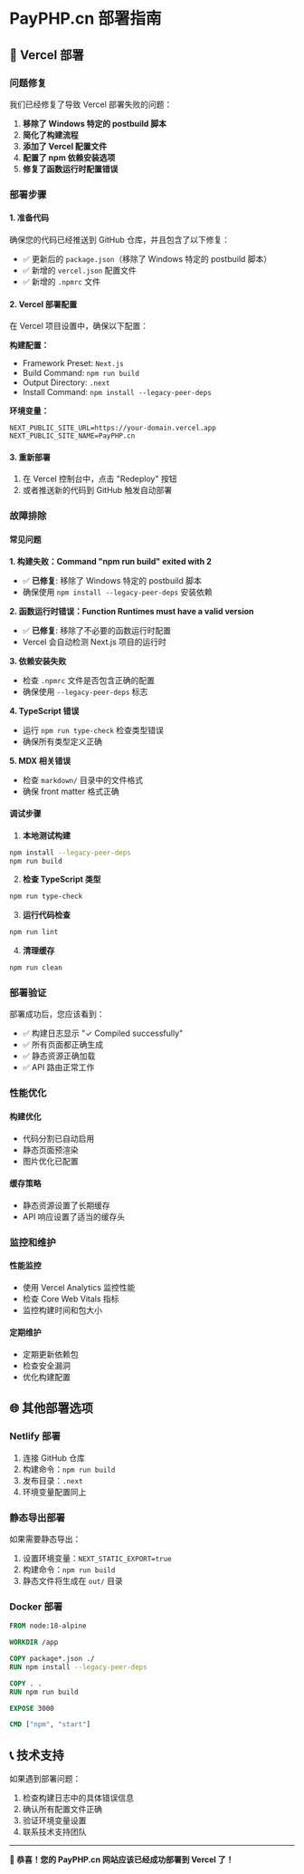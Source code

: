 # PayPHP.cn 部署指南

## 🚀 Vercel 部署

### 问题修复

我们已经修复了导致 Vercel 部署失败的问题：

1. **移除了 Windows 特定的 postbuild 脚本**
2. **简化了构建流程**
3. **添加了 Vercel 配置文件**
4. **配置了 npm 依赖安装选项**
5. **修复了函数运行时配置错误**

### 部署步骤

#### 1. 准备代码
确保您的代码已经推送到 GitHub 仓库，并且包含了以下修复：

- ✅ 更新后的 `package.json`（移除了 Windows 特定的 postbuild 脚本）
- ✅ 新增的 `vercel.json` 配置文件
- ✅ 新增的 `.npmrc` 文件

#### 2. Vercel 部署配置

在 Vercel 项目设置中，确保以下配置：

**构建配置：**
- Framework Preset: `Next.js`
- Build Command: `npm run build`
- Output Directory: `.next`
- Install Command: `npm install --legacy-peer-deps`

**环境变量：**
```env
NEXT_PUBLIC_SITE_URL=https://your-domain.vercel.app
NEXT_PUBLIC_SITE_NAME=PayPHP.cn
```

#### 3. 重新部署

1. 在 Vercel 控制台中，点击 "Redeploy" 按钮
2. 或者推送新的代码到 GitHub 触发自动部署

### 故障排除

#### 常见问题

**1. 构建失败：Command "npm run build" exited with 2**
- ✅ **已修复**: 移除了 Windows 特定的 postbuild 脚本
- 确保使用 `npm install --legacy-peer-deps` 安装依赖

**2. 函数运行时错误：Function Runtimes must have a valid version**
- ✅ **已修复**: 移除了不必要的函数运行时配置
- Vercel 会自动检测 Next.js 项目的运行时

**3. 依赖安装失败**
- 检查 `.npmrc` 文件是否包含正确的配置
- 确保使用 `--legacy-peer-deps` 标志

**4. TypeScript 错误**
- 运行 `npm run type-check` 检查类型错误
- 确保所有类型定义正确

**5. MDX 相关错误**
- 检查 `markdown/` 目录中的文件格式
- 确保 front matter 格式正确

#### 调试步骤

1. **本地测试构建**
```bash
npm install --legacy-peer-deps
npm run build
```

2. **检查 TypeScript 类型**
```bash
npm run type-check
```

3. **运行代码检查**
```bash
npm run lint
```

4. **清理缓存**
```bash
npm run clean
```

### 部署验证

部署成功后，您应该看到：

- ✅ 构建日志显示 "✓ Compiled successfully"
- ✅ 所有页面都正确生成
- ✅ 静态资源正确加载
- ✅ API 路由正常工作

### 性能优化

#### 构建优化
- 代码分割已自动启用
- 静态页面预渲染
- 图片优化已配置

#### 缓存策略
- 静态资源设置了长期缓存
- API 响应设置了适当的缓存头

### 监控和维护

#### 性能监控
- 使用 Vercel Analytics 监控性能
- 检查 Core Web Vitals 指标
- 监控构建时间和包大小

#### 定期维护
- 定期更新依赖包
- 检查安全漏洞
- 优化构建配置

## 🌐 其他部署选项

### Netlify 部署

1. 连接 GitHub 仓库
2. 构建命令：`npm run build`
3. 发布目录：`.next`
4. 环境变量配置同上

### 静态导出部署

如果需要静态导出：

1. 设置环境变量：`NEXT_STATIC_EXPORT=true`
2. 构建命令：`npm run build`
3. 静态文件将生成在 `out/` 目录

### Docker 部署

```dockerfile
FROM node:18-alpine

WORKDIR /app

COPY package*.json ./
RUN npm install --legacy-peer-deps

COPY . .
RUN npm run build

EXPOSE 3000

CMD ["npm", "start"]
```

## 📞 技术支持

如果遇到部署问题：

1. 检查构建日志中的具体错误信息
2. 确认所有配置文件正确
3. 验证环境变量设置
4. 联系技术支持团队

---

**🎉 恭喜！您的 PayPHP.cn 网站应该已经成功部署到 Vercel 了！** 